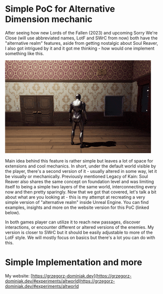 # Simple PoC for Alternative Dimension mechanic

After seeing how new Lords of the Fallen (2023) and upcoming Sorry We're Close (will use abbreviated names, LotF and SWrC from now) both have the "alternative realm" features, aside from getting nostalgic about Soul Reaver, I also got intrigued by it and it got me thinking - how would one implement something like this.

![](https://github.com/GD-Kennedy/PoC_UmbralThirdEye/blob/main/showcase.gif)

Main idea behind this feature is rather simple but leaves a lot of space for extensions and cool mechanics. In short, under the default world visible by the player, there's a second version of it - usually altered in some way, let it be visually or mechanically. Previously mentioned Legacy of Kain: Soul Reaver also shares the same concept on foundation level and was limiting itself to being a simple two layers of the same world, interconnecting every now and then pretty sparingly. Now that we got that covered, let's talk a bit about what are you looking at - this is my attempt at recreating a very simple version of "alternative realm" inside Unreal Engine. You can find examples, insights and more on the website version for this PoC (linked below).


In both games player can utilize it to reach new passages, discover interactions, or encounter different or altered versions of the enemies. My version is closer to SWrC but it should be easily adjustable to more of the LotF style. We will mostly focus on basics but there's a lot you can do with this.

# Simple Implementation and more
My website: [https://grzegorz-dominiak.dev](https://grzegorz-dominiak.dev/#experiments/altworld)https://grzegorz-dominiak.dev/#experiments/altworld
